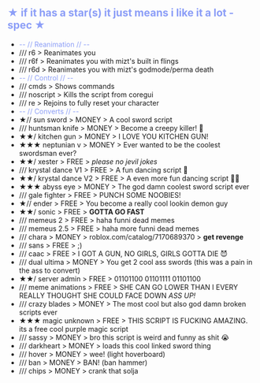 <span style="color:#8c9ef7">★ if it has a star(s) it just means i like it a lot -spec ★</span>
-
-  <span style="color:#8c9ef7">-- // Reanimation // --</span>
-  /// r6 > Reanimates you
-  /// r6f > Reanimates you with mizt's built in flings
-  /// r6d > Reanimates you with mizt's godmode/perma death
-  <span style="color:#8c9ef7">-- // Control // --</span>
-  /// cmds > Shows commands
-  /// noscript > Kills the script from coregui
-  /// re > Rejoins to fully reset your character
-  <span style="color:#8c9ef7">-- // Converts // --</span>
-  ★// sun sword > MONEY > A cool sword script
-  /// huntsman knife > MONEY > Become a creepy killer! 👻
-  ★★/ kitchen gun > MONEY > I LOVE YOU KITCHEN GUN!
-  ★★★ neptunian v > MONEY > Ever wanted to be the coolest swordsman ever?
-  ★★/ xester > FREE > *please no jevil jokes*
-  /// krystal dance V1 > FREE > A fun dancing script 🕺
-  ★★/ krystal dance V2 > FREE > A even more fun dancing script 💃🕺
-  ★★★ abyss eye > MONEY > The god damn coolest sword script ever
-  /// gale fighter > FREE > PUNCH SOME NOOBIES!
-  ★// ender > FREE > You become a really cool lookin demon guy
-  ★★/ sonic > FREE > **GOTTA GO FAST**
-  /// memeus 2 > FREE > haha funni dead memes
-  /// memeus 2.5 > FREE > haha more funni dead memes
-  /// chara > MONEY > roblox.com/catalog/7170689370 > **get revenge**
-  /// sans > FREE > ;)
-  /// caac > FREE > I GOT A GUN, NO GIRLS, GIRLS GOTTA DIE 😈
-  /// dual ultima > MONEY > You get 2 cool ass swords (this was a pain in the ass to convert)
-  ★★/ server admin > FREE > 01101100 01101111 01101100
-  /// meme animations > FREE > SHE CAN GO LOWER THAN I EVERY REALLY THOUGHT SHE COULD FACE DOWN *ASS UP!*
-  /// crazy blades > MONEY > The most cool but also god damn broken scripts ever
-  ★★★ magic unknown > FREE > THIS SCRIPT IS FUCKING AMAZING. its a free cool purple magic script
-  /// sassy > MONEY > bro this script is weird and funny as shit 😭
-  /// darkheart > MONEY > loads this cool linked sword thing 
-  /// hover > MONEY > wee! (light hoverboard) 
-  /// ban > MONEY > BAN! (ban hammer)
-  /// chips > MONEY > crank that solja 
